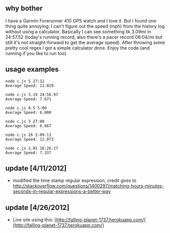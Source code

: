 ## why bother
I have a Garmin Forerunner 410 GPS watch and I love it. But I found one thing quite annoying: I can't figure out the speed (mph) from the history log without using a calculator. Basically I can see something lik 3.09mi in 24:57.52 (today's running record, also there's a pacer record 08:04/mi but still it's not straight-forward to get the average speed). After throwing some pretty cool regex I got a simple calculator done. Enjoy the code (and running if you like to run too).

## usage examples
	node c.js 5 27:12
	Average Speed: 11.029

	node c.js 3.19 24:56.97
	Average Speed: 7.671

	node c.js 0.5 5:00
	Average Speed: 6.000

	node c.js 3 27:00
	Average Speed: 6.667

	node c.js 26 2:09:13
	Average Speed: 12.073

	node c.js 2.01 16:26.27
	Average Speed: 7.337

## update [4/11/2012]
* modified the time stamp regular expression, credit goes to http://stackoverflow.com/questions/1400297/matching-hours-minutes-seconds-in-regular-expressions-a-better-way

## update [4/26/2012]
* Live site using this: [http://falling-planet-1737.herokuapp.com/](http://falling-planet-1737.herokuapp.com/)
